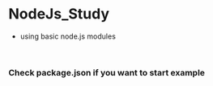 # NodeJs_Study
- using basic node.js modules

<br/>

### Check package.json if you want to start example
 
